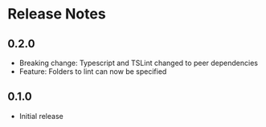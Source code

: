 # Release Notes

## 0.2.0

* Breaking change: Typescript and TSLint changed to peer dependencies
* Feature: Folders to lint can now be specified

## 0.1.0

* Initial release
